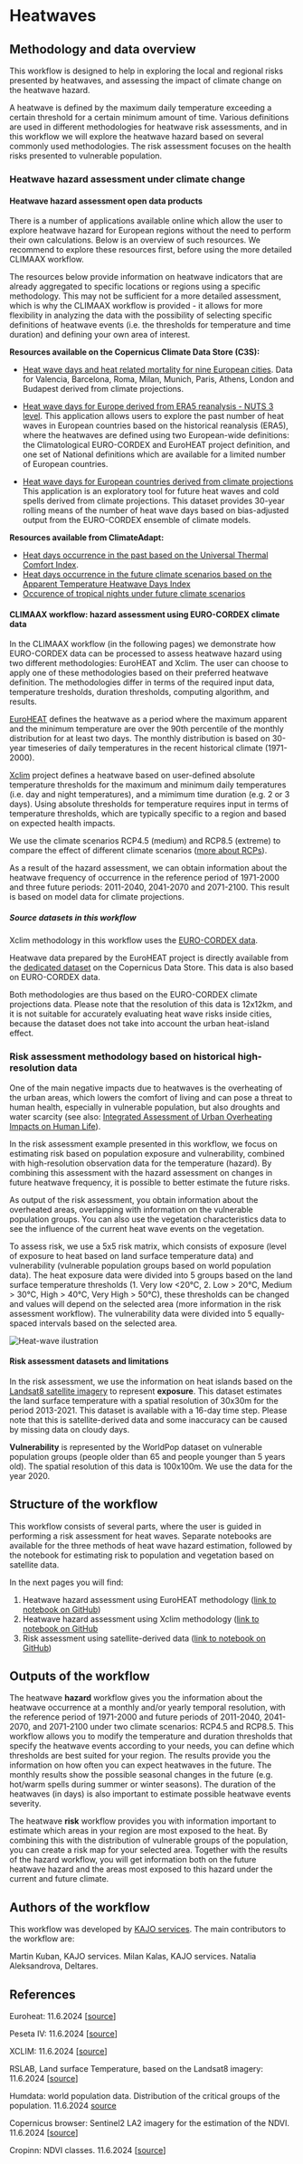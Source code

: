# Heatwaves

## Methodology and data overview

This workflow is designed to help in exploring the local and regional risks presented by heatwaves, and assessing the impact of climate change on the heatwave hazard.

A heatwave is defined by the maximum daily temperature exceeding a certain threshold for a certain minimum amount of time. Various definitions are used in different methodologies for heatwave risk assessments, and in this workflow we will explore the heatwave hazard based on several commonly used methodologies. The risk assessment focuses on the health risks presented to vulnerable population.

### Heatwave hazard assessment under climate change

#### Heatwave hazard assessment open data products
There is a number of applications available online which allow the user to explore heatwave hazard for European regions without the need to perform their own calculations. Below is an overview of such resources. We recommend to explore these resources first, before using the more detailed CLIMAAX workflow.

The resources below provide information on heatwave indicators that are already aggregated to specific locations or regions using a specific methodology. This may not be sufficient for a more detailed assessment, which is why the CLIMAAX workflow is provided - it allows for more flexibility in analyzing the data with the possibility of selecting specific definitions of heatwave events (i.e. the thresholds for temperature and time duration) and defining your own area of interest. 

**Resources available on the Copernicus Climate Data Store (C3S):**

 - [Heat wave days and heat related mortality for nine European cities](https://cds.climate.copernicus.eu/cdsapp#!/software/app-health-urban-heat-related-mortality-projections?tab=app).
 Data for Valencia, Barcelona, Roma, Milan, Munich, Paris, Athens, London and  Budapest derived from climate projections.  

 - [Heat wave days for Europe derived from ERA5 reanalysis - NUTS 3 level](https://cds.climate.copernicus.eu/cdsapp#!/software/app-health-heat-waves-current-climate?tab=app). 
 This application allows users to explore the past number of heat waves in European countries based on the historical reanalysis (ERA5), where the heatwaves are defined using two European-wide definitions: the Climatological EURO-CORDEX and EuroHEAT project definition, and one set of National definitions which are available for a limited number of European countries.

 - [Heat wave days for European countries derived from climate projections](https://cds.climate.copernicus.eu/cdsapp#!/software/app-health-heat-waves-projections?tab=app)
This application is an exploratory tool for future heat waves and cold spells derived from climate projections. This dataset provides 30-year rolling means of the number of heat wave days based on bias-adjusted output from the EURO-CORDEX ensemble of climate models.

**Resources available from ClimateAdapt:**

 - [Heat days occurrence in the past based on the Universal Thermal Comfort Index](https://climate-adapt.eea.europa.eu/en/metadata/indicators/high-utci-days).
 - [Heat days occurrence in the future climate scenarios based on the Apparent Temperature Heatwave Days Index](https://climate-adapt.eea.europa.eu/en/metadata/indicators/apparent-temperature-heatwave-days)
 - [Occurence of tropical nights under future climate scenarios](https://climate-adapt.eea.europa.eu/en/observatory/++aq++metadata/indicators/tropical-nights/)

#### CLIMAAX workflow: hazard assessment using EURO-CORDEX climate data
In the CLIMAAX workflow (in the following pages) we demonstrate how EURO-CORDEX data can be processed to assess heatwave hazard using two different methodologies: EuroHEAT and Xclim. The user can choose to apply one of these methodologies based on their preferred heatwave definition. The methodologies differ in terms of the required input data, temperature tresholds, duration thresholds, computing algorithm, and results.

 [EuroHEAT](https://climate-adapt.eea.europa.eu/en/metadata/tools/euroheat-online-heatwave-forecast) defines the heatwave as a period where the maximum apparent and the minimum temperature are over the 90th percentile of the monthly distribution for at least two days. The monthly distribution is based on 30-year timeseries of daily temperatures in the recent historical climate (1971-2000).

[Xclim](https://xclim.readthedocs.io/en/stable/indicators.html) project defines  a heatwave based on user-defined absolute temperature thresholds for the maximum and minimum daily temperatures (i.e. day and night temperatures), and a mimimum time duration (e.g. 2 or 3 days). Using absolute thresholds for temperature requires input in terms of temperature thresholds, which are typically specific to a region and based on expected health impacts.

We use the climate scenarios RCP4.5 (medium) and RCP8.5 (extreme) to compare the effect of different climate scenarios ([more about RCPs](https://en.wikipedia.org/wiki/Representative_Concentration_Pathway)).

As a result of the hazard assessment, we can obtain information about the heatwave frequency of occurrence in the reference period of 1971-2000 and three future periods: 2011-2040, 2041-2070 and 2071-2100. This result is based on model data for climate projections.

##### Source datasets in this workflow
 Xclim methodology in this workflow uses the [EURO-CORDEX data](https://cds-beta.climate.copernicus.eu/datasets/projections-cordex-domains-single-levels?tab=overview).

Heatwave data prepared by the EuroHEAT project is directly available from the [dedicated dataset](https://cds-beta.climate.copernicus.eu/datasets/sis-heat-and-cold-spells?tab=overview) on the Copernicus Data Store. This data is also based on EURO-CORDEX data.

Both methodologies are thus based on the EURO-CORDEX climate projections data. Please note that the resolution of this data is 12x12km, and it is not suitable for accurately evaluating heat wave risks inside cities, because the dataset does not take into account the urban heat-island effect.

### Risk assessment methodology based on historical high-resolution data
One of the main negative impacts due to heatwaves is the overheating of the urban areas, which lowers the comfort of living and can pose a threat to human health, especially in vulnerable population, but also droughts and water scarcity (see also: [Integrated Assessment of Urban Overheating Impacts on Human Life](https://agupubs.onlinelibrary.wiley.com/doi/10.1029/2022EF002682)).

In the risk assessment example presented in this workflow, we focus on estimating risk based on population exposure and vulnerability, combined with high-resolution observation data for the temperature (hazard). By combining this assessment with the hazard assessment on changes in future heatwave frequency, it is possible to better estimate the future risks.

As output of the risk assessment, you obtain information about the overheated areas, overlapping with information on the vulnerable population groups. You can also use the vegetation characteristics data to see the influence of the current heat wave events on the vegetation.

To assess risk, we use a 5x5 risk matrix, which consists of exposure (level of exposure to heat based on land surface temperature data) and vulnerability (vulnerable population groups based on world population data). The heat exposure data were divided into 5 groups based on the land surface temperature thresholds (1. Very low <20°C, 2. Low > 20°C, Medium > 30°C, High > 40°C, Very High > 50°C), these thresholds can be changed and values will depend on the selected area (more information in the risk assessment workflow). The vulnerability data were divided into 5 equally-spaced intervals based on the selected area.  

![Heat-wave ilustration](https://github.com/CLIMAAX/HEATWAVES/blob/main/Images/risk_matrix.png?raw=true "Risk matrix example")

#### Risk assessment datasets and limitations

In the risk assessment, we use the information on heat islands based on the [Landsat8 satellite imagery](https://rslab.gr/Landsat_LST.html) to represent **exposure**. This dataset estimates the land surface temperature with a spatial resolution of 30x30m for the period 2013-2021. This dataset is available with a 16-day time step. Please note that this is satellite-derived data and some inaccuracy can be caused by missing data on cloudy days.

**Vulnerability** is represented by the WorldPop dataset on vulnerable population groups (people older than 65 and people younger than 5 years old). The spatial resolution of this data is 100x100m. We use the data for the year 2020.


## Structure of the workflow
This workflow consists of several parts, where the user is guided in performing a risk assessment for heat waves. Separate notebooks are available for the three methods of heat wave hazard estimation, followed by the notebook for estimating risk to population and vegetation based on satellite data.

In the next pages you will find:
1. Heatwave hazard assessment using EuroHEAT methodology ([link to notebook on GitHub](https://github.com/CLIMAAX/HEATWAVES/blob/review_edits/heat_wave_hazard_assessment_euroheat.ipynb))
2. Heatwave hazard assessment using Xclim methodology ([link to notebook on GitHub](https://github.com/CLIMAAX/HEATWAVES/blob/review_edits/heat_wave_hazard_assessment_xclim.ipynb)
3. Risk assessment using satellite-derived data ([link to notebook on GitHub](https://github.com/CLIMAAX/HEATWAVES/blob/review_edits/heat_wave_risk_assessment.ipynb))

## Outputs of the workflow

The heatwave **hazard** workflow gives you the information about the heatwave occurrence at a monthly and/or yearly temporal resolution, with the reference period of 1971-2000 and future periods of 2011-2040, 2041-2070, and 2071-2100 under two climate scenarios: RCP4.5 and RCP8.5. This workflow allows you to modify the temperature and duration thresholds that specify the heatwave events according to your needs, you can define which thresholds are best suited for your region. The results provide you the information on how often you can expect heatwaves in the future. The monthly results show the possible seasonal changes in the future (e.g. hot/warm spells during summer or winter seasons). The duration of the heatwaves (in days) is also important to estimate possible heatwave events severity. 

The heatwave **risk** workflow provides you with information important to estimate which areas in your region are most exposed to the heat. By combining this with the distribution of vulnerable groups of the population, you can create a risk map for your selected area. Together with the results of the hazard workflow, you will get information both on the future heatwave hazard and the areas most exposed to this hazard under the current and future climate. 

## Authors of the workflow
This workflow was developed by [KAJO services](https://www.kajoservices.com/). The main contributors to the workflow are:

Martin Kuban, KAJO services.
Milan Kalas, KAJO services.
Natalia Aleksandrova, Deltares.

## References

Euroheat: 11.6.2024 [[source](https://confluence.ecmwf.int/display/CKB/Heat+waves+and+cold+spells+in+Europe+derived+from+climate+projections+documentation#heading-3References)]

Peseta IV: 11.6.2024 [[source](https://cds-beta.climate.copernicus.eu/datasets/projections-cordex-domains-single-levels?tab=overview)]

XCLIM: 11.6.2024 [[source](https://cds-beta.climate.copernicus.eu/datasets/projections-cordex-domains-single-levels?tab=overview)]

RSLAB, Land surface Temperature, based on the Landsat8 imagery: 11.6.2024 [[source](https://rslab.gr/Landsat_LST.html)]

Humdata: world population data. Distribution of the critical groups of the population. 11.6.2024 [source](https://data.humdata.org/dataset/?dataseries_name=Data%20for%20Good%20at%20Meta%20-%20High%20Resolution%20Population%20Density%20Maps%20and%20Demographic%20Estimates&dataseries_name=WorldPop%20-%20Age%20and%20sex%20structures&dataseries_name=WorldPop%20-%20Population%20Density&groups=svk&res_format=GeoTIFF&q=&sort=last_modified%20desc&ext_page_size=25)


Copernicus browser: Sentinel2 LA2 imagery for the estimation of the NDVI. 11.6.2024 [[source](https://browser.dataspace.copernicus.eu/?zoom=15&lat=49.19843&lng=18.72718&themeId=DEFAULT-THEME&visualizationUrl=https%3A%2F%2Fsh.dataspace.copernicus.eu%2Fogc%2Fwms%2Fa91f72b5-f393-4320-bc0f-990129bd9e63&datasetId=S2_L2A_CDAS&fromTime=2019-08-31T00%3A00%3A00.000Z&toTime=2019-08-31T23%3A59%3A59.999Z&layerId=1_TRUE_COLOR&demSource3D=%22MAPZEN%22&cloudCoverage=30&dateMode=SINGLE)]

Cropinn: NDVI classes. 11.6.2024 [[source](https://www.cropin.com/blogs/ndvi-normalized-difference-vegetation-index)]


